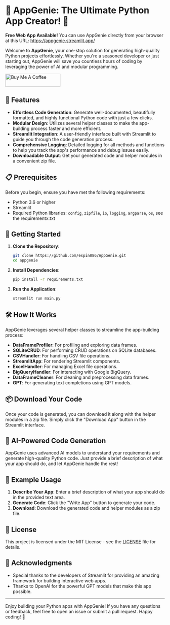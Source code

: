 # 🚀 AppGenie: The Ultimate Python App Creator! 🚀

**Free Web App Available!** You can use AppGenie directly from your browser at this URL: https://appgenie.streamlit.app/

Welcome to **AppGenie**, your one-stop solution for generating high-quality Python projects effortlessly. Whether you're a seasoned developer or just starting out, AppGenie will save you countless hours of coding by leveraging the power of AI and modular programming. 

<a href="https://buymeacoffee.com/jjespinozag" target="_blank">
    <img src="https://cdn.buymeacoffee.com/buttons/default-orange.png" alt="Buy Me A Coffee" height="41" width="174">
</a>

## 🌟 Features

- **Effortless Code Generation**: Generate well-documented, beautifully formatted, and highly functional Python code with just a few clicks.
- **Modular Design**: Utilizes several helper classes to make the app-building process faster and more efficient.
- **Streamlit Integration**: A user-friendly interface built with Streamlit to guide you through the code generation process.
- **Comprehensive Logging**: Detailed logging for all methods and functions to help you track the app's performance and debug issues easily.
- **Downloadable Output**: Get your generated code and helper modules in a convenient zip file.

## 📋 Prerequisites

Before you begin, ensure you have met the following requirements:

- Python 3.6 or higher
- Streamlit
- Required Python libraries: `config`, `zipfile`, `io`, `logging`, `argparse`, `os`, see the requirementx.txt

## 🚀 Getting Started

1. **Clone the Repository**:
   ```sh
   git clone https://github.com/espin086/AppGenie.git
   cd appgenie
   ```

2. **Install Dependencies**:
   ```sh
   pip install -r requirements.txt
   ```

3. **Run the Application**:
   ```sh
   streamlit run main.py
   ```

## 🛠️ How It Works

AppGenie leverages several helper classes to streamline the app-building process:

- **DataFrameProfiler**: For profiling and exploring data frames.
- **SQLiteCRUD**: For performing CRUD operations on SQLite databases.
- **CSVHandler**: For handling CSV file operations.
- **StreamlitApp**: For rendering Streamlit components.
- **ExcelHandler**: For managing Excel file operations.
- **BigQueryHandler**: For interacting with Google BigQuery.
- **DataFrameCleaner**: For cleaning and preprocessing data frames.
- **GPT**: For generating text completions using GPT models.

## 📦 Download Your Code

Once your code is generated, you can download it along with the helper modules in a zip file. Simply click the "Download App" button in the Streamlit interface.

## 🤖 AI-Powered Code Generation

AppGenie uses advanced AI models to understand your requirements and generate high-quality Python code. Just provide a brief description of what your app should do, and let AppGenie handle the rest!

## 📝 Example Usage

1. **Describe Your App**: Enter a brief description of what your app should do in the provided text area.
2. **Generate Code**: Click the "Write App" button to generate your code.
3. **Download**: Download the generated code and helper modules as a zip file.

## 📄 License

This project is licensed under the MIT License - see the [LICENSE](LICENSE) file for details.

## 🙌 Acknowledgments

- Special thanks to the developers of Streamlit for providing an amazing framework for building interactive web apps.
- Thanks to OpenAI for the powerful GPT models that make this app possible.

---

Enjoy building your Python apps with AppGenie! If you have any questions or feedback, feel free to open an issue or submit a pull request. Happy coding! 🚀
